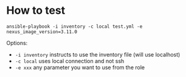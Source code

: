# How to test

```
ansible-playbook -i inventory -c local test.yml -e nexus_image_version=3.11.0
```

Options:
- `-i inventory` instructs to use the inventory file (will use localhost)
- `-c local` uses local connection and not ssh
- `-e xxx` any parameter you want to use from the role
